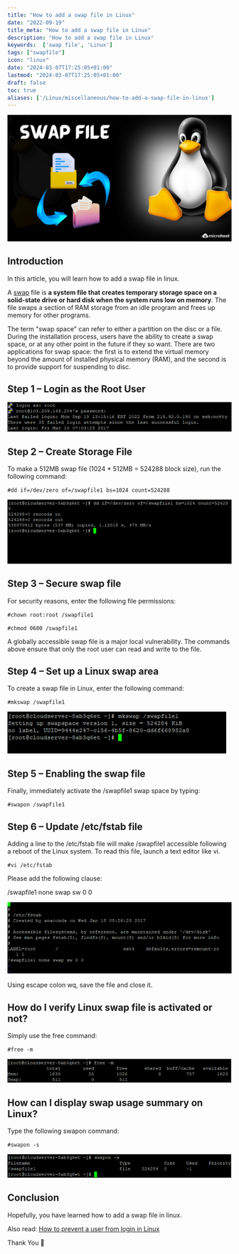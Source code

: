 ```yaml
---
title: "How to add a swap file in Linux"
date: "2022-09-19"
title_meta: "How to add a swap file in Linux"
description: "How to add a swap file in Linux"
keywords:  ['swap file', 'Linux']
tags: ["swapfile"]
icon: "linux"
date: "2024-03-07T17:25:05+01:00"
lastmod: "2024-03-07T17:25:05+01:00" 
draft: false
toc: true
aliases: ['/Linux/miscellaneous/how-to-add-a-swap-file-in-linux']
---
```


![How to add a swap file in Linux](images/How-to-add-a-swap-file-in-Linux-1-1024x576.png)

## Introduction

In this article, you will learn how to add a swap file in linux.

A [swap](https://en.wikipedia.org/wiki/Swap) file is **a system file that creates temporary storage space on a solid-state drive or hard disk when the system runs low on memory**. The file swaps a section of RAM storage from an idle program and frees up memory for other programs.

The term "swap space" can refer to either a partition on the disc or a file. During the installation process, users have the ability to create a swap space, or at any other point in the future if they so want. There are two applications for swap space: the first is to extend the virtual memory beyond the amount of installed physical memory (RAM), and the second is to provide support for suspending to disc.

## Step 1 – Login as the Root User

![command output](images/last-2.png)

## Step 2 – Create Storage File

To make a 512MB swap file (1024 \* 512MB = 524288 block size), run the following command:

```
#dd if=/dev/zero of=/swapfile1 bs=1024 count=524288
```

![command output](images/1-9.png)

## Step 3 – Secure swap file

For security reasons, enter the following file permissions:

```
#chown root:root /swapfile1
```

```
#chmod 0600 /swapfile1
```

A globally accessible swap file is a major local vulnerability. The commands above ensure that only the root user can read and write to the file.

## Step 4 – Set up a Linux swap area

To create a swap file in Linux, enter the following command:

```
#mkswap /swapfile1
```

![command output](images/2-6.png)

## Step 5 – Enabling the swap file

Finally, immediately activate the /swapfile1 swap space by typing:

```
#swapon /swapfile1
```

## Step 6 – Update /etc/fstab file

Adding a line to the /etc/fstab file will make /swapfile1 accessible following a reboot of the Linux system. To read this file, launch a text editor like vi.

```
#vi /etc/fstab
```

Please add the following clause:

/swapfile1 none swap sw 0 0

![command output](images/3-6.png)

Using escape colon wq, save the file and close it.

## How do I verify Linux swap file is activated or not?

Simply use the free command:

```
#free -m
```

![command output](images/4-5.png)

## How can I display swap usage summary on Linux?

Type the following swapon command:

```
#swapon -s
```

![command output](images/5-8.png)

## Conclusion

Hopefully, you have learned how to add a swap file in linux.

Also read: [How to prevent a user from login in Linux](https://utho.com/docs/tutorial/how-to-prevent-a-user-from-login-in-linux/)

Thank You 🙂
